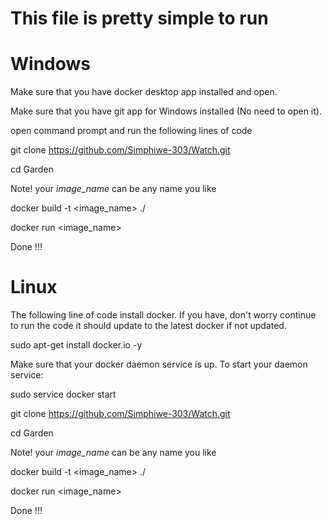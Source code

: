 # This file is pretty simple to run

# Windows

Make sure that you have docker desktop app installed and open.

Make sure that you have git app for Windows installed (No need to open it).

open command prompt and run the following lines of code

git clone https://github.com/Simphiwe-303/Watch.git

cd Garden

Note! your *image_name* can be any name you like 

docker build -t <image_name> ./

docker run <image_name>

Done !!!

# Linux

The following line of code install docker. If you have, don't worry continue to run the code it should update to the latest docker if not updated.

sudo apt-get install docker.io -y


Make sure that your docker daemon service is up. To start your daemon service:

sudo service docker start


git clone https://github.com/Simphiwe-303/Watch.git

cd Garden

Note! your *image_name* can be any name you like 

docker build -t <image_name> ./

docker run <image_name>

Done !!!
